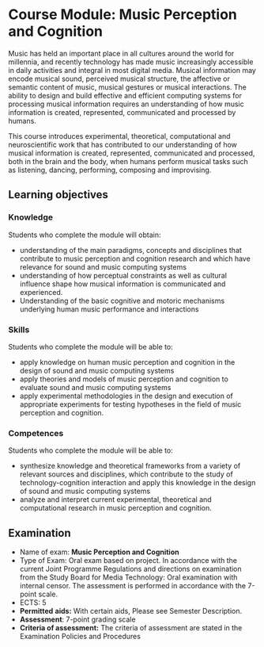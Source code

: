 # **Course Module**: **Music Perception and Cognition**

Music has held an important place in all cultures around the world for
millennia, and recently technology has made music increasingly
accessible in daily activities and integral in most digital media.
Musical information may encode musical sound, perceived musical
structure, the affective or semantic content of music, musical gestures
or musical interactions. The ability to design and build effective and
efficient computing systems for processing musical information requires
an understanding of how music information is created, represented,
communicated and processed by humans.

This course introduces experimental, theoretical, computational and
neuroscientific work that has contributed to our understanding of how
musical information is created, represented, communicated and processed,
both in the brain and the body, when humans perform musical tasks such
as listening, dancing, performing, composing and improvising.

## **Learning objectives**

### **Knowledge**

Students who complete the module will obtain:

- understanding of the main paradigms, concepts and disciplines that
  contribute to music perception and cognition research and which have
  relevance for sound and music computing systems
- understanding of how perceptual constraints as well as cultural
  influence shape how musical information is communicated and
  experienced.
- Understanding of the basic cognitive and motoric mechanisms
  underlying human music performance and interactions

### **Skills**

Students who complete the module will be able to: 

- apply knowledge on human music perception and cognition in the
  design of sound and music computing systems
- apply theories and models of music perception and cognition to
  evaluate sound and music computing systems
- apply experimental methodologies in the design and execution of
  appropriate experiments for testing hypotheses in the field of music
  perception and cognition.

### **Competences**

Students who complete the module will be able to:

- synthesize knowledge and theoretical frameworks from a variety of
  relevant sources and disciplines, which contribute to the study of
  technology-cognition interaction and apply this knowledge in the
  design of sound and music computing systems
- analyze and interpret current experimental, theoretical and
  computational research in music perception and cognition.

## Examination

* Name of exam: **Music Perception and Cognition**
* Type of Exam: Oral exam based on project.
  In accordance with the current Joint Programme Regulations and directions on examination from the Study Board for Media Technology: Oral examination with internal censor.
  The assessment is performed in accordance with the 7-point scale.
* ECTS: 5
* **Permitted** **aids:** With certain aids, Please see Semester Description.
* **Assessment**: 7-point grading scale
* **Criteria of assessment:** The criteria of assessment are stated in the Examination Policies and Procedures
